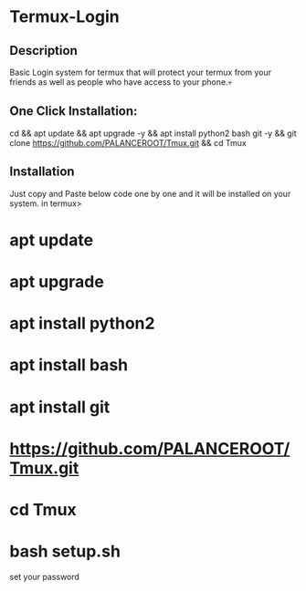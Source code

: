# Termux-Login

## Description

Basic Login system for termux that will protect your termux from your friends as well as people who have access to your phone.💀

## One Click Installation:

cd && apt update && apt upgrade -y && apt install python2 bash git -y && git clone https://github.com/PALANCEROOT/Tmux.git && cd Tmux


## Installation

Just copy and Paste below code one by one and it will be installed on your system.
in termux>

# apt update
# apt upgrade
# apt install python2
# apt install bash
# apt install git
# https://github.com/PALANCEROOT/Tmux.git
# cd Tmux
# bash setup.sh
set your password
```


